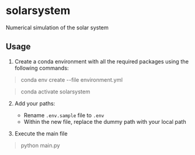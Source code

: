 # solarsystem
Numerical simulation of the solar system

## Usage

1. Create a conda environment with all the required packages using the following commands:

> conda env create --file environment.yml

> conda activate solarsystem

2. Add your paths:
   * Rename `.env.sample` file to `.env`
   * Within the new file, replace the dummy path with your local path

3. Execute the main file

> python main.py
